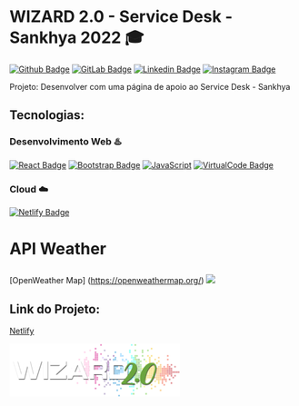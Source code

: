 # WIZARD 2.0 - Service Desk - Sankhya 2022 :mortar_board:

[![Github Badge](https://img.shields.io/badge/GitHub-100000?style=for-the-badge&logo=github&logoColor=white&link=https://github.com/TiagoABarbosa)](https://github.com/TiagoABarbosa)
[![GitLab Badge](https://img.shields.io/badge/GitLab-330F63?style=for-the-badge&logo=gitlab&logoColor=white&https://gitlab.com/tiago.barbosa)](https://gitlab.com/tiago.barbosa)
[![Linkedin Badge](https://img.shields.io/badge/LinkedIn-0077B5?style=for-the-badge&logo=linkedin&logoColor=white&link=https://www.linkedin.com/in/tiagoalvestec/)](https://www.linkedin.com/in/tiagoalvestec/)
[![Instagram Badge](https://img.shields.io/badge/Instagram-E4405F?style=for-the-badge&logo=instagram&logoColor=white&https://www.instagram.com/tiago_alvves/)](https://www.instagram.com/tiago_alvves/)


Projeto: Desenvolver com uma página de apoio ao Service Desk - Sankhya



## Tecnologias:

### Desenvolvimento Web :hotsprings:<p>

[![React Badge](https://img.shields.io/badge/React-20232A?style=for-the-badge&logo=react&logoColor=61DAFB)](https://pt-br.reactjs.org/)
[![Bootstrap Badge](https://img.shields.io/badge/Bootstrap-563D7C?style=for-the-badge&logo=bootstrap&logoColor=white)](https://getbootstrap.com/)
[![JavaScript](https://img.shields.io/badge/javascript-%23323330.svg?style=for-the-badge&logo=javascript&logoColor=%23F7DF1E)](https://developer.mozilla.org/pt-BR/docs/Web/JavaScript)
[![VirtualCode Badge](https://img.shields.io/badge/Visual_Studio-5C2D91?style=for-the-badge&logo=visual%20studio&logoColor=white)](https://code.visualstudio.com/)


 ### Cloud :cloud:<p>
 [![Netlify Badge](https://img.shields.io/badge/Netlify-00C7B7?style=for-the-badge&logo=netlify&logoColor=white)](https://www.netlify.com/)

# API Weather<p>
[OpenWeather Map] (https://openweathermap.org/)
<img src="https://openweathermap.org/themes/openweathermap/assets/img/logo_white_cropped.png" width="150">

## Link do Projeto:
[Netlify](https://wizard-sankhya.netlify.app/)<p>

<img src="https://github.com/TiagoABarbosa/Projeto-Wizard/blob/main/frontend/src/assets/img/logoWizard20.svg" width="300">
